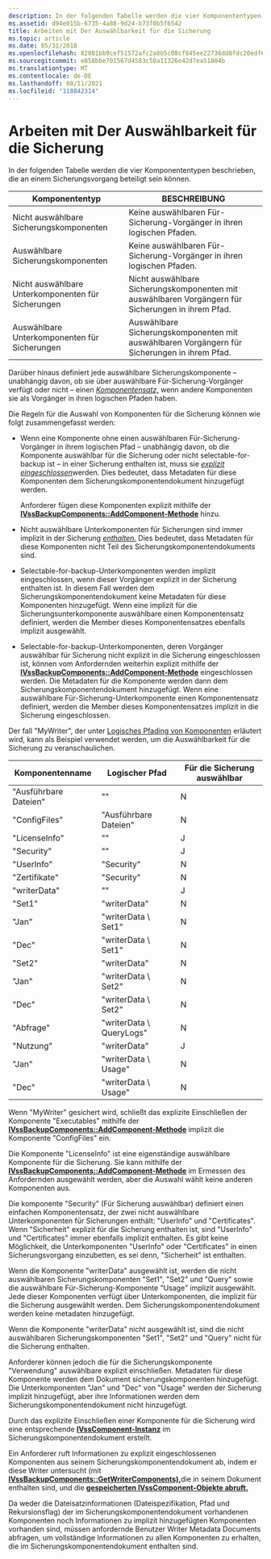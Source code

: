 ```yaml
---
description: In der folgenden Tabelle werden die vier Komponententypen beschrieben, die an einem Sicherungsvorgang beteiligt sein können.
ms.assetid: d94e015b-6735-4a88-9d24-b73f0b5f6542
title: Arbeiten mit Der Auswählbarkeit für die Sicherung
ms.topic: article
ms.date: 05/31/2018
ms.openlocfilehash: 82081bb9cef51572afc2a8b5c08cf845ee22736dd8fdc20edf60fa0082ce8c9b
ms.sourcegitcommit: e858bbe701567d4583c50a11326e42d7ea51804b
ms.translationtype: MT
ms.contentlocale: de-DE
ms.lasthandoff: 08/11/2021
ms.locfileid: "118842314"
---
```

# <a name="working-with-selectability-for-backup"></a>Arbeiten mit Der Auswählbarkeit für die Sicherung

In der folgenden Tabelle werden die vier Komponententypen beschrieben, die an einem Sicherungsvorgang beteiligt sein können.



| Komponententyp                                                                                                                                                                                                               | BESCHREIBUNG                                                                                        |
|------------------------------------------------------------------------------------------------------------------------------------------------------------------------------------------------------------------------------|----------------------------------------------------------------------------------------------------|
| <span id="Nonselectable-for-backup_components"></span><span id="nonselectable-for-backup_components"></span><span id="NONSELECTABLE-FOR-BACKUP_COMPONENTS"></span>Nicht auswählbare Sicherungskomponenten<br/>             | Keine auswählbaren Für-Sicherung-Vorgänger in ihren logischen Pfaden.<br/>                              |
| <span id="Selectable-for-backup_components"></span><span id="selectable-for-backup_components"></span><span id="SELECTABLE-FOR-BACKUP_COMPONENTS"></span>Auswählbare Sicherungskomponenten<br/>                         | Keine auswählbaren Für-Sicherung-Vorgänger in ihren logischen Pfaden.<br/>                              |
| <span id="Nonselectable-for-backup_subcomponents"></span><span id="nonselectable-for-backup_subcomponents"></span><span id="NONSELECTABLE-FOR-BACKUP_SUBCOMPONENTS"></span>Nicht auswählbare Unterkomponenten für Sicherungen<br/> | Nicht auswählbare Sicherungskomponenten mit auswählbaren Vorgängern für Sicherungen in ihrem Pfad.<br/> |
| <span id="Selectable-for-backup_subcomponents"></span><span id="selectable-for-backup_subcomponents"></span><span id="SELECTABLE-FOR-BACKUP_SUBCOMPONENTS"></span>Auswählbare Unterkomponenten für Sicherungen<br/>             | Auswählbare Sicherungskomponenten mit auswählbaren Vorgängern für Sicherungen in ihrem Pfad.<br/>    |



 

Darüber hinaus definiert jede auswählbare Sicherungskomponente – unabhängig davon, ob sie über auswählbare Für-Sicherung-Vorgänger verfügt oder nicht – einen [*Komponentensatz,*](vssgloss-c.md) wenn andere Komponenten sie als Vorgänger in ihren logischen Pfaden haben.

Die Regeln für die Auswahl von Komponenten für die Sicherung können wie folgt zusammengefasst werden:

-   Wenn eine Komponente ohne einen auswählbaren Für-Sicherung-Vorgänger in ihrem logischen Pfad – unabhängig davon, ob die Komponente auswählbar für die Sicherung oder nicht selectable-for-backup ist – in einer Sicherung enthalten ist, muss sie [*explizit eingeschlossen*](vssgloss-e.md)werden. Dies bedeutet, dass Metadaten für diese Komponenten dem Sicherungskomponentendokument hinzugefügt werden.

    Anforderer fügen diese Komponenten explizit mithilfe der [**IVssBackupComponents::AddComponent-Methode**](/windows/desktop/api/VsBackup/nf-vsbackup-ivssbackupcomponents-addcomponent) hinzu.

-   Nicht auswählbare Unterkomponenten für Sicherungen sind immer implizit in der Sicherung [*enthalten.*](vssgloss-i.md) Dies bedeutet, dass Metadaten für diese Komponenten nicht Teil des Sicherungskomponentendokuments sind.
-   Selectable-for-backup-Unterkomponenten werden implizit eingeschlossen, wenn dieser Vorgänger explizit in der Sicherung enthalten ist. In diesem Fall werden dem Sicherungskomponentendokument keine Metadaten für diese Komponenten hinzugefügt. Wenn eine implizit für die Sicherungsunterkomponente auswählbare einen Komponentensatz definiert, werden die Member dieses Komponentensatzes ebenfalls implizit ausgewählt.
-   Selectable-for-backup-Unterkomponenten, deren Vorgänger auswählbar für Sicherung nicht explizit in die Sicherung eingeschlossen ist, können vom Anfordernden weiterhin explizit mithilfe der [**IVssBackupComponents::AddComponent-Methode**](/windows/desktop/api/VsBackup/nf-vsbackup-ivssbackupcomponents-addcomponent) eingeschlossen werden. Die Metadaten für die Komponente werden dann dem Sicherungskomponentendokument hinzugefügt. Wenn eine auswählbare Für-Sicherung-Unterkomponente einen Komponentensatz definiert, werden die Member dieses Komponentensatzes implizit in die Sicherung eingeschlossen.

Der fall "MyWriter", der unter [Logisches Pfading von Komponenten](logical-pathing-of-components.md) erläutert wird, kann als Beispiel verwendet werden, um die Auswählbarkeit für die Sicherung zu veranschaulichen.



| Komponentenname | Logischer Pfad            | Für die Sicherung auswählbar |
|----------------|-------------------------|-----------------------|
| "Ausführbare Dateien"  | ""                      | N                     |
| "ConfigFiles"  | "Ausführbare Dateien"           | N                     |
| "LicenseInfo"  | ""                      | J                     |
| "Security"     | ""                      | J                     |
| "UserInfo"     | "Security"              | N                     |
| "Zertifikate" | "Security"              | N                     |
| "writerData"   | ""                      | J                     |
| "Set1"         | "writerData"            | N                     |
| "Jan"          | "writerData \\ Set1"      | N                     |
| "Dec"          | "writerData \\ Set1"      | N                     |
| "Set2"         | "writerData"            | N                     |
| "Jan"          | "writerData \\ Set2"      | N                     |
| "Dec"          | "writerData \\ Set2"      | N                     |
| "Abfrage"        | "writerData \\ QueryLogs" | N                     |
| "Nutzung"        | "writerData"            | J                     |
| "Jan"          | "writerData \\ Usage"     | N                     |
| "Dec"          | "writerData \\ Usage"     | N                     |



 

Wenn "MyWriter" gesichert wird, schließt das explizite Einschließen der Komponente "Executables" mithilfe der [**IVssBackupComponents::AddComponent-Methode**](/windows/desktop/api/VsBackup/nf-vsbackup-ivssbackupcomponents-addcomponent) implizit die Komponente "ConfigFiles" ein.

Die Komponente "LicenseInfo" ist eine eigenständige auswählbare Komponente für die Sicherung. Sie kann mithilfe der [**IVssBackupComponents::AddComponent-Methode**](/windows/desktop/api/VsBackup/nf-vsbackup-ivssbackupcomponents-addcomponent) im Ermessen des Anfordernden ausgewählt werden, aber die Auswahl wählt keine anderen Komponenten aus.

Die komponente "Security" (Für Sicherung auswählbar) definiert einen einfachen Komponentensatz, der zwei nicht auswählbare Unterkomponenten für Sicherungen enthält: "UserInfo" und "Certificates". Wenn "Sicherheit" explizit für die Sicherung enthalten ist, sind "UserInfo" und "Certificates" immer ebenfalls implizit enthalten. Es gibt keine Möglichkeit, die Unterkomponenten "UserInfo" oder "Certificates" in einen Sicherungsvorgang einzubetten, es sei denn, "Sicherheit" ist enthalten.

Wenn die Komponente "writerData" ausgewählt ist, werden die nicht auswählbaren Sicherungskomponenten "Set1", "Set2" und "Query" sowie die auswählbare Für-Sicherung-Komponente "Usage" implizit ausgewählt. Jede dieser Komponenten verfügt über Unterkomponenten, die implizit für die Sicherung ausgewählt werden. Dem Sicherungskomponentendokument werden keine metadaten hinzugefügt.

Wenn die Komponente "writerData" nicht ausgewählt ist, sind die nicht auswählbaren Sicherungskomponenten "Set1", "Set2" und "Query" nicht für die Sicherung enthalten.

Anforderer können jedoch die für die Sicherungskomponente "Verwendung" auswählbare explizit einschließen. Metadaten für diese Komponente werden dem Dokument sicherungskomponenten hinzugefügt. Die Unterkomponenten "Jan" und "Dec" von "Usage" werden der Sicherung implizit hinzugefügt, aber ihre Informationen werden dem Sicherungskomponentendokument nicht hinzugefügt.

Durch das explizite Einschließen einer Komponente für die Sicherung wird eine entsprechende [**IVssComponent-Instanz**](/windows/desktop/api/VsWriter/nl-vswriter-ivsscomponent) im Sicherungskomponentendokument erstellt.

Ein Anforderer ruft Informationen zu explizit eingeschlossenen Komponenten aus seinem Sicherungskomponentendokument ab, indem er diese Writer untersucht (mit [**IVssBackupComponents::GetWriterComponents),**](/windows/desktop/api/VsBackup/nf-vsbackup-ivssbackupcomponents-getwritercomponents)die in seinem Dokument enthalten sind, und die [**gespeicherten IVssComponent-Objekte abruft.**](/windows/desktop/api/VsWriter/nl-vswriter-ivsscomponent)

Da weder die Dateisatzinformationen (Dateispezifikation, Pfad und Rekursionsflag) der im Sicherungskomponentendokument vorhandenen Komponenten noch Informationen zu implizit hinzugefügten Komponenten vorhanden sind, müssen anfordernde Benutzer Writer Metadata Documents abfragen, um vollständige Informationen zu allen Komponenten zu erhalten, die im Sicherungskomponentendokument enthalten sind.

 

 




